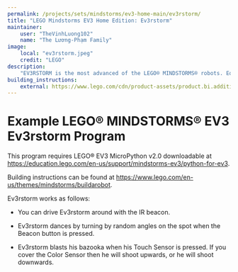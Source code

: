 ```yaml
---
permalink: /projects/sets/mindstorms/ev3-home-main/ev3rstorm/
title: "LEGO Mindstorms EV3 Home Edition: Ev3rstorm"
maintainer:
    user: "TheVinhLuong102"
    name: "The Lương-Phạm Family"
image:
    local: "ev3rstorm.jpeg"
    credit: "LEGO"
description:
    "EV3RSTORM is the most advanced of the LEGO® MINDSTORMS® robots. Equipped with a blasting bazooka and a spinning tri-blade, EV3RSTORM is superior in both intelligence as well as in fighting power."
building_instructions:
    external: https://www.lego.com/cdn/product-assets/product.bi.additional.extra.pdf/31313_X_EV3RSTORM.pdf
---
```



# Example LEGO® MINDSTORMS® EV3 Ev3rstorm Program

This program requires LEGO® EV3 MicroPython v2.0 downloadable at https://education.lego.com/en-us/support/mindstorms-ev3/python-for-ev3.

Building instructions can be found at https://www.lego.com/en-us/themes/mindstorms/buildarobot.

Ev3rstorm works as follows:

- You can drive Ev3rstorm around with the IR beacon.

- Ev3rstorm dances by turning by random angles on the spot when the Beacon button is pressed.

- Ev3rstorm blasts his bazooka when his Touch Sensor is pressed. If you cover the Color Sensor then he will shoot upwards, or he will shoot downwards.
